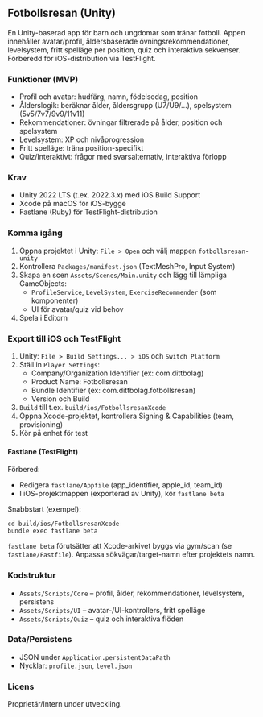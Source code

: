 ## Fotbollsresan (Unity)

En Unity-baserad app för barn och ungdomar som tränar fotboll. Appen innehåller avatar/profil, åldersbaserade övningsrekommendationer, levelsystem, fritt spelläge per position, quiz och interaktiva sekvenser. Förberedd för iOS-distribution via TestFlight.

### Funktioner (MVP)
- Profil och avatar: hudfärg, namn, födelsedag, position
- Ålderslogik: beräknar ålder, åldersgrupp (U7/U9/...), spelsystem (5v5/7v7/9v9/11v11)
- Rekommendationer: övningar filtrerade på ålder, position och spelsystem
- Levelsystem: XP och nivåprogression
- Fritt spelläge: träna position-specifikt
- Quiz/Interaktivt: frågor med svarsalternativ, interaktiva förlopp

### Krav
- Unity 2022 LTS (t.ex. 2022.3.x) med iOS Build Support
- Xcode på macOS för iOS-bygge
- Fastlane (Ruby) för TestFlight-distribution

### Komma igång
1) Öppna projektet i Unity: `File > Open` och välj mappen `fotbollsresan-unity`
2) Kontrollera `Packages/manifest.json` (TextMeshPro, Input System)
3) Skapa en scen `Assets/Scenes/Main.unity` och lägg till lämpliga GameObjects:
   - `ProfileService`, `LevelSystem`, `ExerciseRecommender` (som komponenter)
   - UI för avatar/quiz vid behov
4) Spela i Editorn

### Export till iOS och TestFlight
1) Unity: `File > Build Settings... > iOS` och `Switch Platform`
2) Ställ in `Player Settings`:
   - Company/Organization Identifier (ex: com.dittbolag)
   - Product Name: Fotbollsresan
   - Bundle Identifier (ex: com.dittbolag.fotbollsresan)
   - Version och Build
3) `Build` till t.ex. `build/ios/FotbollsresanXcode`
4) Öppna Xcode-projektet, kontrollera Signing & Capabilities (team, provisioning)
5) Kör på enhet för test

#### Fastlane (TestFlight)
Förbered:
- Redigera `fastlane/Appfile` (app_identifier, apple_id, team_id)
- I iOS-projektmappen (exporterad av Unity), kör `fastlane beta`

Snabbstart (exempel):
```
cd build/ios/FotbollsresanXcode
bundle exec fastlane beta
```

`fastlane beta` förutsätter att Xcode-arkivet byggs via gym/scan (se `fastlane/Fastfile`). Anpassa sökvägar/target-namn efter projektets namn.

### Kodstruktur
- `Assets/Scripts/Core` – profil, ålder, rekommendationer, levelsystem, persistens
- `Assets/Scripts/UI` – avatar-/UI-kontrollers, fritt spelläge
- `Assets/Scripts/Quiz` – quiz och interaktiva flöden

### Data/Persistens
- JSON under `Application.persistentDataPath`
- Nycklar: `profile.json`, `level.json`

### Licens
Proprietär/Intern under utveckling.

